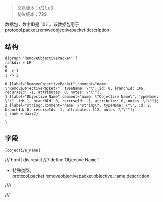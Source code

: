 # <!-- md:samp RemoveObjectivePacket -->

> 文档版本：r/21_u3<br/>协议版本：729

<!-- md:samp RemoveObjectivePacket -->数据包，数字ID是`106`。该数据包用于protocol.packet.removeobjectivepacket.description

## 结构

```viz
digraph "RemoveObjectivePacket" {
rankdir = LR
0
0 -> 1
1 -> 2

0 [label="RemoveObjectivePacket",comment="name: \"RemoveObjectivePacket\", typeName: \"\", id: 0, branchId: 106, recurseId: -1, attributes: 0, notes: \"\""];
1 [label="Objective Name",comment="name: \"Objective Name\", typeName: \"\", id: 1, branchId: 0, recurseId: -1, attributes: 0, notes: \"\""];
2 [label="string",comment="name: \"string\", typeName: \"\", id: 2, branchId: 0, recurseId: -1, attributes: 512, notes: \"\""];
{ rank = max;2}

}

```

## 字段

```title='RemoveObjectivePacket'
[objective_name]
```

/// html | div.result
//// define
Objective Name：[<!-- md:samp string -->](../types/string.md)

- 特殊类型。protocol.packet.removeobjectivepacket.objective_name.description


////

///

